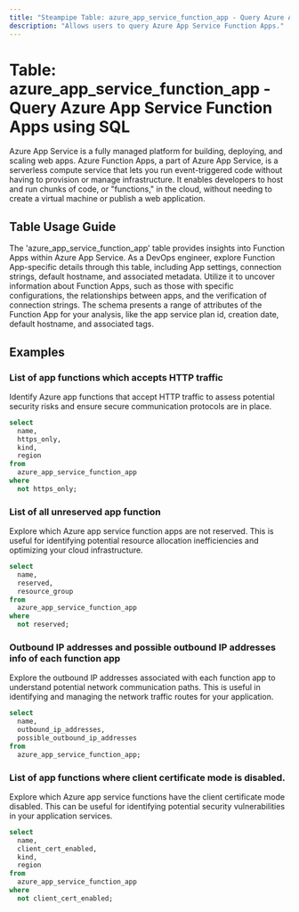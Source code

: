 ```yaml
---
title: "Steampipe Table: azure_app_service_function_app - Query Azure App Service Function Apps using SQL"
description: "Allows users to query Azure App Service Function Apps."
---
```


# Table: azure_app_service_function_app - Query Azure App Service Function Apps using SQL

Azure App Service is a fully managed platform for building, deploying, and scaling web apps. Azure Function Apps, a part of Azure App Service, is a serverless compute service that lets you run event-triggered code without having to provision or manage infrastructure. It enables developers to host and run chunks of code, or "functions," in the cloud, without needing to create a virtual machine or publish a web application.

## Table Usage Guide

The 'azure_app_service_function_app' table provides insights into Function Apps within Azure App Service. As a DevOps engineer, explore Function App-specific details through this table, including App settings, connection strings, default hostname, and associated metadata. Utilize it to uncover information about Function Apps, such as those with specific configurations, the relationships between apps, and the verification of connection strings. The schema presents a range of attributes of the Function App for your analysis, like the app service plan id, creation date, default hostname, and associated tags.

## Examples

### List of app functions which accepts HTTP traffic
Identify Azure app functions that accept HTTP traffic to assess potential security risks and ensure secure communication protocols are in place.

```sql
select
  name,
  https_only,
  kind,
  region
from
  azure_app_service_function_app
where
  not https_only;
```


### List of all unreserved app function
Explore which Azure app service function apps are not reserved. This is useful for identifying potential resource allocation inefficiencies and optimizing your cloud infrastructure.

```sql
select
  name,
  reserved,
  resource_group
from
  azure_app_service_function_app
where
  not reserved;
```


### Outbound IP addresses and possible outbound IP addresses info of each function app
Explore the outbound IP addresses associated with each function app to understand potential network communication paths. This is useful in identifying and managing the network traffic routes for your application.

```sql
select
  name,
  outbound_ip_addresses,
  possible_outbound_ip_addresses
from
  azure_app_service_function_app;
```


### List of app functions where client certificate mode is disabled.
Explore which Azure app service functions have the client certificate mode disabled. This can be useful for identifying potential security vulnerabilities in your application services.

```sql
select
  name,
  client_cert_enabled,
  kind,
  region
from
  azure_app_service_function_app
where
  not client_cert_enabled;
```